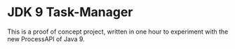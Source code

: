 # JDK 9 Task-Manager

This is a proof of concept project, written in one hour to experiment with the new ProcessAPI of Java 9. 

